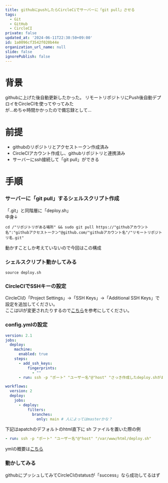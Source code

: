 ```yaml
---
title: githubにpushしたらCircleCiでサーバーに「git pull」させる
tags:
  - Git
  - GitHub
  - CircleCI
private: false
updated_at: '2024-06-11T22:30:50+09:00'
id: 1a0096cf3542f020b44e
organization_url_name: null
slide: false
ignorePublish: false
---
```

# 背景
githubに上げた後自動更新したかった。
リモートリポジトリにPush後自動デプロイをCircleCIを使ってやってみた  
が...めちゃ時間かかったので備忘録として...
# 前提
- githubのリポジトリとアクセストークン作成済み
- CircleCIアカウント作成し、githubリポジトリと連携済み
- サーバーにssh接続して「git pull」ができる
# 手順

### サーバーに「git pull」するシェルスクリプト作成
「.git」と同階層に「deploy.sh」  
中身↓
```shell
cd /"リポジトリがある場所" && sudo git pull https://"githubアカウント名":"githubアクセストークン"@github.com/"githubアカウント名"/"リモートリポジトリ名.git"
```
動かすことしか考えていないので今回はこの構成

### シェルスクリプト動かしてみる
```shell
source deploy.sh
```

### CircleCIでSSHキーの設定
CircleCIの「Project Settings」→「SSH Keys」→「Additional SSH Keys」で設定を追加してください。  
ここはUIが変更されたりするので[こちら](https://circleci.com/docs/ja/add-ssh-key/)を参考にしてください。

### config.ymlの設定
```yml
version: 2.1
jobs:
  deploy:
    machine:
      enabled: true
    steps:
      - add_ssh_keys:
          fingerprints:
            - ""
      - run: ssh -p "ポート" "ユーザー名"@"host" "さっき作成したdeploy.shがある場所"

workflows:
  version: 2
  deploy:
    jobs:
      - deploy:
          filters:
            branches:
              only: main # 人によってはmasterかな？
```

下記はapatchのデフォルトのhtml直下に sh ファイルを置いた際の例
```yml
- run: ssh -p "ポート" "ユーザー名"@"host" "/var/www/html/deploy.sh"
```
ymlの概要は[こちら](https://circleci.com/docs/ja/introduction-to-yaml-configurations/)

### 動かしてみる
githubにプッシュしてみてCircleCIのstatusが「success」なら成功してるはず
